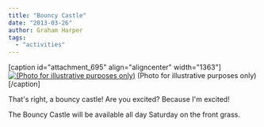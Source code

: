 ```yaml
---
title: "Bouncy Castle"
date: "2013-03-26"
author: Graham Harper
tags:
  - "activities"
---
```


\[caption id="attachment_695" align="aligncenter" width="1363"\][![(Photo for illustrative purposes only)](/static/images/bouncy-castle.jpg)](/static/images/bouncy-castle.jpg) (Photo for illustrative purposes only)\[/caption\]

That's right, a bouncy castle! Are you excited? Because I'm excited!

The Bouncy Castle will be available all day Saturday on the front grass.
